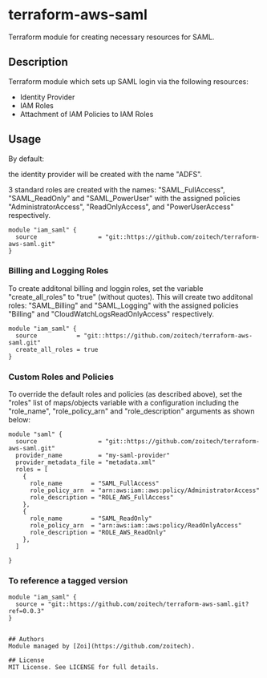 # terraform-aws-saml
Terraform module for creating necessary resources for SAML.

## Description

Terraform module which sets up SAML login via the following resources:

* Identity Provider
* IAM Roles
* Attachment of IAM Policies to IAM Roles

## Usage

By default:

the identity provider will be created with the name "ADFS".  

3 standard roles are created with the names: "SAML_FullAccess", "SAML_ReadOnly" and "SAML_PowerUser" with the assigned policies "AdministratorAccess", "ReadOnlyAccess", and "PowerUserAccess" respectively.

```hcl
module "iam_saml" {
  source                 = "git::https://github.com/zoitech/terraform-aws-saml.git"  
}
```

### Billing and Logging Roles

To create additonal billing and loggin roles, set the variable "create_all_roles" to "true" (without quotes). This will create two additonal roles: "SAML_Billing" and "SAML_Logging" with the assigned policies "Billing" and "CloudWatchLogsReadOnlyAccess" respectively.

```hcl
module "iam_saml" {
  source           = "git::https://github.com/zoitech/terraform-aws-saml.git"
  create_all_roles = true
}
```

### Custom Roles and Policies

To override the default roles and policies (as described above), set the "roles" list of maps/objects variable with a configuration including the "role_name", "role_policy_arn" and "role_description" arguments as shown below:

```hcl
module "saml" {
  source                 = "git::https://github.com/zoitech/terraform-aws-saml.git"
  provider_name          = "my-saml-provider"
  provider_metadata_file = "metadata.xml"
  roles = [
    {
      role_name        = "SAML_FullAccess"
      role_policy_arn  = "arn:aws:iam::aws:policy/AdministratorAccess"
      role_description = "ROLE_AWS_FullAccess"
    },
    {
      role_name        = "SAML_ReadOnly"
      role_policy_arn  = "arn:aws:iam::aws:policy/ReadOnlyAccess"
      role_description = "ROLE_AWS_ReadOnly"
    },
  ]
  
}
```

### To reference a tagged version

```hcl
module "iam_saml" {
  source = "git::https://github.com/zoitech/terraform-aws-saml.git?ref=0.0.3"  
}


## Authors
Module managed by [Zoi](https://github.com/zoitech).

## License
MIT License. See LICENSE for full details.
